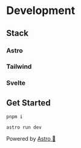 
# Development

## Stack

### Astro

### Tailwind

### Svelte

## Get Started

```
pnpm i

astro run dev
```




Powered by [Astro 🚀](https://astro.build)